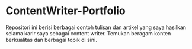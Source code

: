 # ContentWriter-Portfolio
Repositori ini berisi berbagai contoh tulisan dan artikel yang saya hasilkan selama karir saya sebagai content writer. Temukan beragam konten berkualitas dan berbagai topik di sini.
